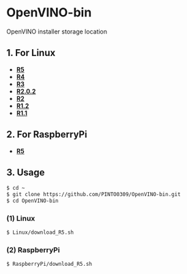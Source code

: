 # OpenVINO-bin
OpenVINO installer storage location

## 1. For Linux
- **[R5](Linux/download_R5.sh)**
- **[R4](Linux/download_R4.sh)**
- **[R3](Linux/download_R3.sh)**
- **[R2.0.2](Linux/download_R2.0.2.sh)**
- **[R2](Linux/download_R2.sh)**
- **[R1.2](Linux/download_R1.2.sh)**
- **[R1.1](Linux/download_R1.1.sh)**

## 2. For RaspberryPi
- **[R5](RaspberryPi/download_R5.sh)**

## 3. Usage
```bash
$ cd ~
$ git clone https://github.com/PINTO0309/OpenVINO-bin.git
$ cd OpenVINO-bin
```
### (1) Linux
```bash
$ Linux/download_R5.sh
```

### (2) RaspberryPi
```bash
$ RaspberryPi/download_R5.sh
```
